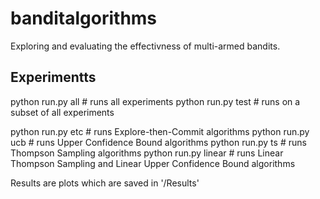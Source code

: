 # banditalgorithms

Exploring and evaluating the effectivness of multi-armed bandits.

## Experimentts

python run.py all # runs all experiments
python run.py test # runs on a subset of all experiments

python run.py etc # runs Explore-then-Commit algorithms
python run.py ucb # runs Upper Confidence Bound algorithms
python run.py ts # runs Thompson Sampling algorithms 
python run.py linear # runs Linear Thompson Sampling and Linear Upper Confidence Bound algorithms

Results are plots which are saved in '/Results'
